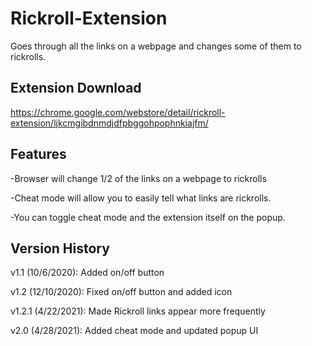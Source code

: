 # Rickroll-Extension
Goes through all the links on a webpage and changes some of them to rickrolls.

## Extension Download
https://chrome.google.com/webstore/detail/rickroll-extension/ljkcmgibdnmdjdfpbggohpophnkiajfm/

## Features
-Browser will change 1/2 of the links on a webpage to rickrolls

-Cheat mode will allow you to easily tell what links are rickrolls.

-You can toggle cheat mode and the extension itself on the popup.

## Version History
v1.1 (10/6/2020): Added on/off button

v1.2 (12/10/2020): Fixed on/off button and added icon

v1.2.1 (4/22/2021): Made Rickroll links appear more frequently

v2.0 (4/28/2021): Added cheat mode and updated popup UI
